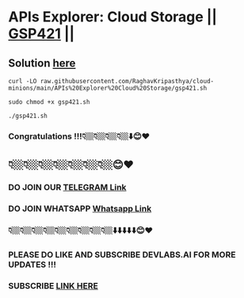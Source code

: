 # APIs Explorer: Cloud Storage || [GSP421](https://www.cloudskillsboost.google/focuses/3632?parent=catalog) ||

## Solution [here](https://youtu.be/kl32PJ5QE7s)


```
curl -LO raw.githubusercontent.com/RaghavKripasthya/cloud-minions/main/APIs%20Explorer%20Cloud%20Storage/gsp421.sh

sudo chmod +x gsp421.sh

./gsp421.sh
```

### Congratulations !!!👇🏼👇🏼👇🏼👇🏼⬇️😊❤️
## 👇🏼👇🏼👇🏼👇🏼👇🏼👇🏼👇🏼😊❤️
### DO JOIN OUR [TELEGRAM Link](https://t.me/+VsYwuNuMI9NiNzM9) 
### DO JOIN WHATSAPP [Whatsapp Link](https://chat.whatsapp.com/BeGG0HXiM469i3WFMgm4qs)
### 👇🏼👇🏼👇🏼👇🏼👇🏼👇🏼👇🏼👇🏼👇🏼⬇️⬇️⬇️⬇️⬇️😊❤️
### PLEASE DO LIKE AND SUBSCRIBE DEVLABS.AI FOR MORE UPDATES !!!
### SUBSCRIBE [LINK HERE](https://www.youtube.com/channel/UCVFPYmP2CZvVmICxw7YHT8A)
